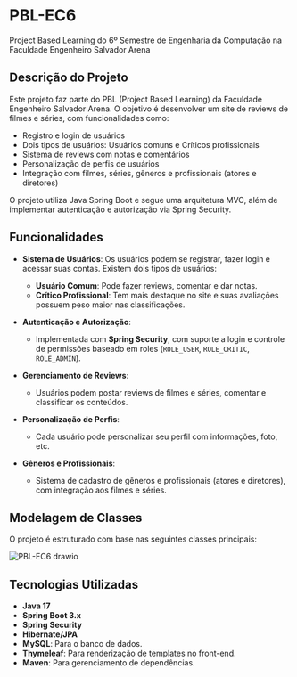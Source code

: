 # PBL-EC6
Project Based Learning do 6º Semestre de Engenharia da Computação na Faculdade Engenheiro Salvador Arena

## Descrição do Projeto

Este projeto faz parte do PBL (Project Based Learning) da Faculdade Engenheiro Salvador Arena. O objetivo é desenvolver um site de reviews de filmes e séries, com funcionalidades como:
- Registro e login de usuários
- Dois tipos de usuários: Usuários comuns e Críticos profissionais
- Sistema de reviews com notas e comentários
- Personalização de perfis de usuários
- Integração com filmes, séries, gêneros e profissionais (atores e diretores)

O projeto utiliza Java Spring Boot e segue uma arquitetura MVC, além de implementar autenticação e autorização via Spring Security.

## Funcionalidades

- **Sistema de Usuários**: Os usuários podem se registrar, fazer login e acessar suas contas. Existem dois tipos de usuários:
  - **Usuário Comum**: Pode fazer reviews, comentar e dar notas.
  - **Crítico Profissional**: Tem mais destaque no site e suas avaliações possuem peso maior nas classificações.
  
- **Autenticação e Autorização**:
  - Implementada com **Spring Security**, com suporte a login e controle de permissões baseado em roles (`ROLE_USER`, `ROLE_CRITIC`, `ROLE_ADMIN`).
  
- **Gerenciamento de Reviews**:
  - Usuários podem postar reviews de filmes e séries, comentar e classificar os conteúdos.
  
- **Personalização de Perfis**:
  - Cada usuário pode personalizar seu perfil com informações, foto, etc.

- **Gêneros e Profissionais**:
  - Sistema de cadastro de gêneros e profissionais (atores e diretores), com integração aos filmes e séries.

## Modelagem de Classes

O projeto é estruturado com base nas seguintes classes principais:

![PBL-EC6 drawio](https://github.com/user-attachments/assets/ced8d2fc-10de-4385-9da6-e5f12ba50caf)


## Tecnologias Utilizadas

- **Java 17**
- **Spring Boot 3.x**
- **Spring Security**
- **Hibernate/JPA**
- **MySQL**: Para o banco de dados.
- **Thymeleaf**: Para renderização de templates no front-end.
- **Maven**: Para gerenciamento de dependências.
